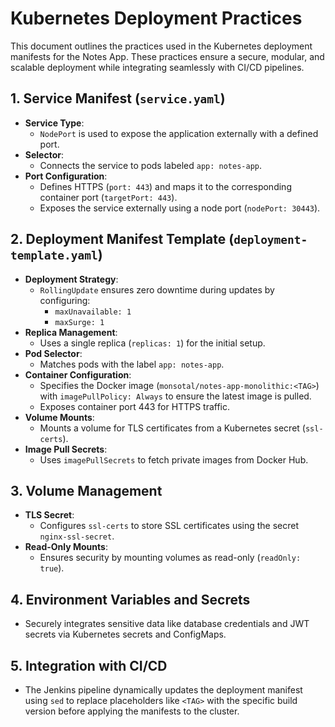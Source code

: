 # Kubernetes Deployment Practices

This document outlines the practices used in the Kubernetes deployment manifests for the Notes App.
These practices ensure a secure, modular, and scalable deployment while integrating seamlessly with CI/CD pipelines.

## 1. Service Manifest (`service.yaml`)
- **Service Type**: 
  - `NodePort` is used to expose the application externally with a defined port.
- **Selector**: 
  - Connects the service to pods labeled `app: notes-app`.
- **Port Configuration**: 
  - Defines HTTPS (`port: 443`) and maps it to the corresponding container port (`targetPort: 443`).
  - Exposes the service externally using a node port (`nodePort: 30443`).

## 2. Deployment Manifest Template (`deployment-template.yaml`)
- **Deployment Strategy**: 
  - `RollingUpdate` ensures zero downtime during updates by configuring:
    - `maxUnavailable: 1`
    - `maxSurge: 1`
- **Replica Management**: 
  - Uses a single replica (`replicas: 1`) for the initial setup.
- **Pod Selector**: 
  - Matches pods with the label `app: notes-app`.
- **Container Configuration**: 
  - Specifies the Docker image (`monsotal/notes-app-monolithic:<TAG>`) with `imagePullPolicy: Always` to ensure the latest image is pulled.
  - Exposes container port 443 for HTTPS traffic.
- **Volume Mounts**: 
  - Mounts a volume for TLS certificates from a Kubernetes secret (`ssl-certs`).
- **Image Pull Secrets**: 
  - Uses `imagePullSecrets` to fetch private images from Docker Hub.

## 3. Volume Management
- **TLS Secret**: 
  - Configures `ssl-certs` to store SSL certificates using the secret `nginx-ssl-secret`.
- **Read-Only Mounts**: 
  - Ensures security by mounting volumes as read-only (`readOnly: true`).

## 4. Environment Variables and Secrets
- Securely integrates sensitive data like database credentials and JWT secrets via Kubernetes secrets and ConfigMaps.

## 5. Integration with CI/CD
- The Jenkins pipeline dynamically updates the deployment manifest using `sed` to replace placeholders like `<TAG>` with the specific build version before applying the manifests to the cluster.
